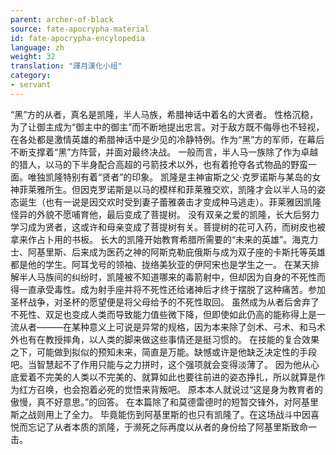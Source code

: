 ```yaml
---
parent: archer-of-black
source: fate-apocrypha-material
id: fate-apocrypha-encylopedia
language: zh
weight: 32
translation: "譯月漢化小组"
category:
- servant
---
```


“黑”方的从者，真名是凯隆，半人马族，希腊神话中着名的大贤者。
性格沉稳，为了让御主成为“御主中的御主”而不断地提出忠言。对于敌方既不侮辱也不轻视，在各处都是激情英雄的希腊神话中是少见的冷静特例。作为“黑”方的军师，在幕后不断支撑着“黑”方阵营，并面对最终决战。
一般而言，半人马一族除了作为卓越的猎人，以马的下半身配合高超的弓箭技术以外，也有着抢夺各式物品的野蛮一面。唯独凯隆特别有着“贤者”的印象。
凯隆是主神宙斯之父·克罗诺斯与某岛的女神菲莱雅所生。但因克罗诺斯是以马的模样和菲莱雅交欢，凯隆才会以半人马的姿态诞生（也有一说是因交欢时受到妻子蕾雅袭击才变成种马逃走）。菲莱雅因凯隆怪异的外貌不愿哺育他，最后变成了菩提树。
没有双亲之爱的凯隆，长大后努力学习成为贤者，这或许和母亲变成了菩提树有关。菩提树的花可入药，而树皮也被拿来作占卜用的书板。
长大的凯隆开始教育希腊所需要的“未来的英雄”。海克力士、阿基里斯、后来成为医药之神的阿斯克勒庇俄斯与成为双子座的卡斯托等英雄都是他的学生。阿耳戈号的领袖、拢络美狄亚的伊阿宋也是学生之一。
在某天排解半人马族间的纠纷时，凯隆被不知道哪来的毒箭射中，但却因为自身的不死性而得一直承受毒性。成为射手座并将不死性还给诸神后才终于摆脱了这种痛苦。参加圣杯战争，对圣杯的愿望便是将父母给予的不死性取回。
虽然成为从者后舍弃了不死性、双足也变成人类而导致能力值些微下降，但即使如此仍高的能称得上是一流从者———在某种意义上可说是异常的规格，因为本来除了剑术、弓术、和马术外也有在教授摔角，以人类的脚来做这些事情还是挺习惯的。
在技能的复合效果之下，可能做到拟似的预知未来，简直是万能。缺憾或许是他缺乏决定性的手段吧。当智慧起不了作用只能与之力拼时，这个强项就会变得淡薄了。
因为他从心底爱着不完美的人类以不完美的、就算如此也要往前进的姿态挣扎，所以就算是作为红方召唤，也会抱着必死的觉悟来背叛吧。
原本本人就说过“这是身为教育者的傲慢，真不好意思。”的回答。
在本篇除了和莫德雷德时的短暂交锋外，对阿基里斯之战则用上了全力。
毕竟能伤到阿基里斯的也只有凯隆了。在这场战斗中因喜悦而忘记了从者本质的凯隆，于濒死之际再度以从者的身份给了阿基里斯致命一击。
